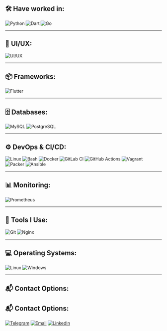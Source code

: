 ## 🛠️ Have worked in:

![Python](https://img.shields.io/badge/-Python-3776AB?style=flat-square&logo=python&logoColor=white)
![Dart](https://img.shields.io/badge/-Dart-0175C2?style=flat-square&logo=dart&logoColor=white)
![Go](https://img.shields.io/badge/-Go-00ADD8?style=flat-square&logo=go&logoColor=white)

---

## 🎨 UI/UX:

![UI/UX](https://img.shields.io/badge/-UI%2FUX-111111?style=flat-square&logo=figma&logoColor=white)

---

## 📦 Frameworks:

![Flutter](https://img.shields.io/badge/-Flutter-02569B?style=flat-square&logo=flutter&logoColor=white)

---

## 🗄️ Databases:

![MySQL](https://img.shields.io/badge/-MySQL-005C84?style=flat-square&logo=mysql&logoColor=white)
![PostgreSQL](https://img.shields.io/badge/-PostgreSQL-336791?style=flat-square&logo=postgresql&logoColor=white)

---

## ⚙️ DevOps & CI/CD:

![Linux](https://img.shields.io/badge/-Linux-FCC624?style=flat-square&logo=linux&logoColor=black)
![Bash](https://img.shields.io/badge/-Bash-4EAA25?style=flat-square&logo=gnu-bash&logoColor=white)
![Docker](https://img.shields.io/badge/-Docker-2496ED?style=flat-square&logo=docker&logoColor=white)
![GitLab CI](https://img.shields.io/badge/-GitLab_CI-FC6D26?style=flat-square&logo=gitlab&logoColor=white)
![GitHub Actions](https://img.shields.io/badge/-GitHub_Actions-2088FF?style=flat-square&logo=githubactions&logoColor=white)
![Vagrant](https://img.shields.io/badge/-Vagrant-1563FF?style=flat-square&logo=vagrant&logoColor=white)
![Packer](https://img.shields.io/badge/-Packer-1B1F23?style=flat-square&logo=packer&logoColor=white)
![Ansible](https://img.shields.io/badge/-Ansible-EE0000?style=flat-square&logo=ansible&logoColor=white)

---

## 📊 Monitoring:

![Prometheus](https://img.shields.io/badge/-Prometheus-E6522C?style=flat-square&logo=prometheus&logoColor=white)

---

## 🧰 Tools I Use:

![Git](https://img.shields.io/badge/-Git-F05032?style=flat-square&logo=git&logoColor=white)
![Nginx](https://img.shields.io/badge/-Nginx-009639?style=flat-square&logo=nginx&logoColor=white)

---

## 💻 Operating Systems:

![Linux](https://img.shields.io/badge/-Linux-FCC624?style=flat-square&logo=linux&logoColor=black)
![Windows](https://img.shields.io/badge/-Windows-0078D6?style=flat-square&logo=windows&logoColor=white)

---

## 📬 Contact Options:

## 📬 Contact Options:

[![Telegram](https://img.shields.io/badge/-TELEGRAM-0088cc?style=flat-square&logo=telegram&logoColor=white)](https://t.me/your_username)
[![Email](https://img.shields.io/badge/-EMAIL-D14836?style=flat-square&logo=gmail&logoColor=white)](mailto:your.email@gmail.com)
[![LinkedIn](https://img.shields.io/badge/-LINKEDIN-0A66C2?style=flat-square&logo=linkedin&logoColor=white)](https://linkedin.com/in/your_profile)
